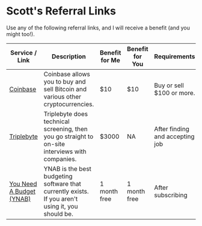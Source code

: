 # Scott's Referral Links

Use any of the following referral links, and I will receive a benefit (and you might too!).

| Service / Link | Description | Benefit for Me | Benefit for You | Requirements |
|----------------|-------------|----------------|-----------------|--------------|
| [Coinbase](https://www.coinbase.com/join/weldon_7o) | Coinbase allows you to buy and sell Bitcoin and various other cryptocurrencies. | $10 | $10 | Buy or sell $100 or more. |
| [Triplebyte](https://triplebyte.com/iv/R6k2LR0) | Triplebyte does technical screening, then you go straight to on-site interviews with companies. | $3000 | NA | After finding and accepting job |
| [You Need A Budget (YNAB)](https://ynab.com/referral/?ref=eC26UNeOuOPAVnNj) | YNAB is the best budgeting software that currently exists.  If you aren't using it, you should be. | 1 month free | 1 month free | After subscribing | 
